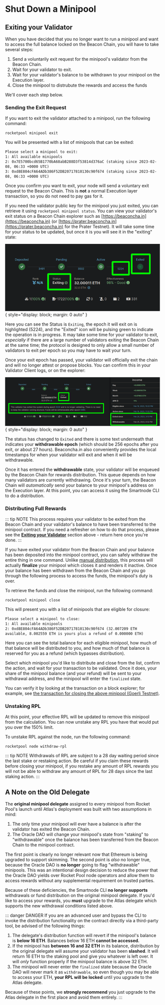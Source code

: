 # Shut Down a Minipool

## Exiting your Validator

When you have decided that you no longer want to run a minipool and want to access the full balance locked on the Beacon Chain, you will have to take several steps:

1. Send a voluntarily exit request for the minipool's validator from the Beacon Chain.
2. Wait for your validator to exit.
3. Wait for your validator's balance to be withdrawn to your minipool on the Execution layer.
4. Close the minipool to distrubute the rewards and access the funds

We'll cover each step below.

### Sending the Exit Request

If you want to exit the validator attached to a minipool, run the following command:

```
rocketpool minipool exit
```

You will be presented with a list of minipools that can be exited:

```
Please select a minipool to exit:
1: All available minipools
2: 0x7E5700bcd65B1770bA68abB288D3f53814d376aC (staking since 2023-02-08, 06:33 +0000 UTC)
3: 0xd8E804cFA64ADb386F52DB20717810130c90f674 (staking since 2023-02-08, 06:33 +0000 UTC)
```

Once you confirm you want to exit, your node will send a voluntary exit request to the Beacon Chain.
This is **not** a normal Execution layer transaction, so you do not need to pay gas for it.

If you need the validator public key for the minipool you just exited, you can retrieve it using `rocketpool minipool status`.
You can view your validator's exit status on a Beacon Chain explorer such as [https://beaconcha.in](https://beaconcha.in) (or [https://prater.beaconcha.in](https://prater.beaconcha.in) for the Prater Testnet).
It will take some time for your status to be updated, but once it is you will see it in the "exiting" state:

![](./images/exiting.png){ style="display: block; margin: 0 auto" }

Here you can see the Status is `Exiting`, the epoch it will exit on is highlighted (5224), and the "Exited" icon will be pulsing green to indicate the operation is in progress.
It may take some time for your validator to exit, _especially_ if there are a large number of validators exiting the Beacon Chain at the same time; the protocol is designed to only allow a small number of validators to exit per epoch so you may have to wait your turn.

Once your exit epoch has passed, your validator will officially exit the chain and will no longer attest or propose blocks.
You can confirm this in your Validator Client logs, or on the explorer:

![](./images/exited.png){ style="display: block; margin: 0 auto" }

The status has changed to `Exited` and there is some text underneath that indicates your **withdrawable epoch** (which should be 256 epochs after you exit, or about 27 hours).
Beaconcha.in also conveniently provides the local timestamps for when your validator will exit and when it will be withdrawable.

Once it has entered the **withdrawable** state, your validator will be enqueued by the Beacon Chain for rewards distribution.
This queue depends on how many validators are currently withdrawing.
Once it's your turn, the Beacon Chain will _automatically_ send your balance to your minipool's address on the Execution layer.
At this point, you can access it using the Smartnode CLI to do a distribution.

### Distributing Full Rewards

::: tip NOTE
This process requires your validator to be exited from the Beacon Chain and your validator's balance to have been transferred to the minipool contract.
If you need a refresher on how to do that process, please see the [**Exiting your Validator**](#exiting-your-validator) section above - return here once you're done.
:::

If you have exited your validator from the Beacon Chain and your balance has been deposited into the minipool contract, you can safely withdraw the entire thing in one command.
Unlike [manual distribution](skimming#manual-distribution), this process will actually **finalize** your minipool which closes it and renders it inactive.
Once your balance has been withdrawn from the Beacon Chain and you go through the following process to access the funds, the minipool's duty is over.

To retrieve the funds and close the minipool, run the following command:

```
rocketpool minipool close
```

This will present you with a list of minipools that are eligible for closure:

```
Please select a minipool to close:
1: All available minipools
2: 0xd8E804cFA64ADb386F52DB20717810130c90f674 (32.007209 ETH available, 8.002559 ETH is yours plus a refund of 0.000000 ETH)
```

Here you can see the total balance for each eligible minipool, how much of that balance will be distributed to you, and how much of that balance is reserved for you as a refund (which bypasses distribution).

Select which minipool you'd like to distribute and close from the list, confirm the action, and wait for your transaction to be validated.
Once it does, your share of the minipool balance (and your refund) will be sent to your withdrawal address, and the minipool will enter the `finalized` state.

You can verify it by looking at the transaction on a block explorer; for example, see [the transaction for closing the above minipool (Goerli Testnet)](https://goerli.etherscan.io/tx/0xe81415b3b66f9b42d43ac17a0983e792725726c9fdd35ac855745bd12a053509).

### Unstaking RPL

At this point, your effective RPL will be updated to remove this minipool from the calculation.
You can now unstake any RPL you have that would put you over the 150% limit.

To unstake RPL against the node, run the following command:

```
rocketpool node withdraw-rpl
```

::: tip NOTE
Withdrawals of RPL are subject to a 28 day waiting period since the last stake or restaking action. Be careful if you claim these rewards before closing your minipool, if you restake any amount of RPL rewards you will not be able to withdraw any amount of RPL for 28 days since the last staking action.
:::

## A Note on the Old Delegate

The **original minipool delegate** assigned to every minipool from Rocket Pool's launch until Atlas's deployment was built with two assumptions in mind:

1. The only time your minipool will ever have a balance is after the validator has exited the Beacon Chain.
2. The Oracle DAO will change your minipool's state from "staking" to "withdrawable" once the balance has been transferred from the Beacon Chain to the minipool contract.

The first point is clearly no longer relevant now that Ethereum is being upgraded to support skimming.
The second point is _also_ no longer true, because the Oracle DAO is **no longer** going to flag "withdrawable" minipools.
This was an intentional design decision to reduce the power that the Oracle DAO yields over Rocket Pool node operators and allow them to access rewards without any supplemental requirement on trusted parties.

Because of these deficiencies, the Smartnode CLI **no longer supports** withdrawals or fund distribution on the original minipool delegate.
If you'd like to access your rewards, you **must** upgrade to the Atlas delegate which supports the new withdrawal conditions listed above.

::: danger DANGER
If you are an advanced user and bypass the CLI to invoke the distribution functionality on the contract directly via a third-party tool, be advised of the following things:

1. The delegate's distribution function will revert if the minipool's balance is **below 16 ETH**. Balances below 16 ETH **cannot be accessed.**
2. If the minipool has **between 16 and 32 ETH** in its balance, distribution by the original delegate will assume your validator has been **slashed**. It will return 16 ETH to the staking pool and give you whatever is left over. It will _only_ function properly if the minipool balance is above 32 ETH.
3. The minipool will never enter the `finalized` state because the Oracle DAO will never mark it as `withdrawable`, so even though you may be able to access your ETH, **your RPL will be locked** until you upgrade to the Atlas delegate.

Because of these points, we **strongly recommend** you just upgrade to the Atlas delegate in the first place and avoid them entirely.
:::
